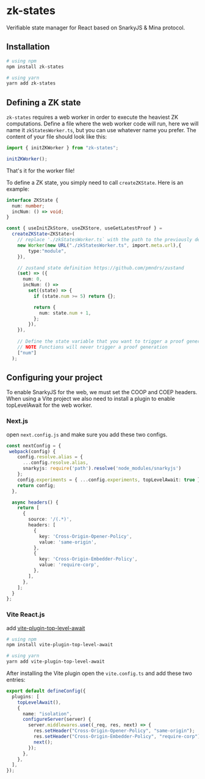 # zk-states

Verifiable state manager for React based on SnarkyJS & Mina protocol.

## Installation

```sh
# using npm
npm install zk-states

# using yarn
yarn add zk-states
```

## Defining a ZK state

`zk-states` requires a web worker in order to execute the heaviest ZK computations. Define a file where the web worker code will run, here we will name it `zkStatesWorker.ts`, but you can use whatever name you prefer. The content of your file should look like this:

```ts
import { initZKWorker } from "zk-states";

initZKWorker();
```

That's it for the worker file!

To define a ZK state, you simply need to call `createZKState`. Here is an example:

```ts
interface ZKState {
  num: number;
  incNum: () => void;
}

const { useInitZkStore, useZKStore, useGetLatestProof } =
  createZKState<ZKState>(
    // replace './zkStatesWorker.ts` with the path to the previously defined web worker
    new Worker(new URL("./zkStatesWorker.ts", import.meta.url),{
        type:"module",
    }),

    // zustand state definition https://github.com/pmndrs/zustand
    (set) => ({
      num: 0,
      incNum: () =>
        set((state) => {
          if (state.num >= 5) return {};

          return {
            num: state.num + 1,
          };
        }),
    }),
    
    // Define the state variable that you want to trigger a proof generation on
    // NOTE Functions will never trigger a proof generation
    ["num"]
  );
```

## Configuring your project

To enable SnarkyJS for the web, we must set the COOP and COEP headers. When using a Vite project we also need to install a plugin to enable topLevelAwait for the web worker.

### Next.js

open `next.config.js` and make sure you add these two configs.

```ts
const nextConfig = {
 webpack(config) {
    config.resolve.alias = {
      ...config.resolve.alias,
      snarkyjs: require('path').resolve('node_modules/snarkyjs')
    };
    config.experiments = { ...config.experiments, topLevelAwait: true };
    return config;
  },

  async headers() {
    return [
      {
        source: '/(.*)',
        headers: [
          {
            key: 'Cross-Origin-Opener-Policy',
            value: 'same-origin',
          },
          {
            key: 'Cross-Origin-Embedder-Policy',
            value: 'require-corp',
          },
        ],
      },
    ];
  }
};
```
### Vite React.js 

add [vite-plugin-top-level-await](https://github.com/Menci/vite-plugin-top-level-await)

```sh
# using npm
npm install vite-plugin-top-level-await

# using yarn
yarn add vite-plugin-top-level-await
```
After installing the Vite plugin open the `vite.config.ts` and add these two entries:


```ts
export default defineConfig({
  plugins: [
    topLevelAwait(),
    {
      name: "isolation",
      configureServer(server) {
        server.middlewares.use((_req, res, next) => {
          res.setHeader("Cross-Origin-Opener-Policy", "same-origin");
          res.setHeader("Cross-Origin-Embedder-Policy", "require-corp");
          next();
        });
      },
    },
  ],
});
```


<!-- TODO: properly document functions -->
